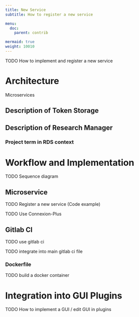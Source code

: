 ```yaml
---
title: New Service
subtitle: How to register a new service

menu:
  doc:
    parent: contrib

mermaid: true
weight: 10010
---
```


TODO How to implement and register a new service

# Architecture

Microservices

## Description of Token Storage

## Description of Research Manager

### Project term in RDS context

# Workflow and Implementation

TODO Sequence diagram

## Microservice

TODO Register a new service (Code example)

TODO Use Connexion-Plus

## Gitlab CI

TODO use gitlab ci

TODO integrate into main gitlab ci file

### Dockerfile

TODO build a docker container

# Integration into GUI Plugins

TODO How to implement a GUI / edit GUI in plugins